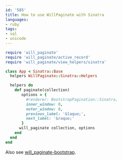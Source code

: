 ```yaml
---
id: '585'
title: How to use WillPaginate with Sinatra
languages:
- ruby
tags:
- sql
- unicode
---
```


```ruby
require 'will_paginate'
require 'will_paginate/active_record'
require 'will_paginate/view_helpers/sinatra'

class App < Sinatra::Base
  helpers WillPaginate::Sinatra::Helpers

  helpers do
    def paginate(collection)
       options = {
         #renderer: BootstrapPagination::Sinatra,
         inner_window: 0,
         outer_window: 0,
         previous_label: '&laquo;',
         next_label: '&raquo;'
       }
      will_paginate collection, options
    end
  end
end
```
    

Also see [will\_paginate-bootstrap](https://github.com/nickpad/will_paginate-bootstrap).

